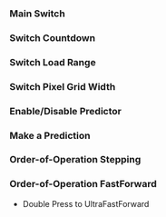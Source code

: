 ### Main Switch

### Switch Countdown

### Switch Load Range

### Switch Pixel Grid Width

### Enable/Disable Predictor

### Make a Prediction

### Order-of-Operation Stepping

### Order-of-Operation FastForward
- Double Press to UltraFastForward
